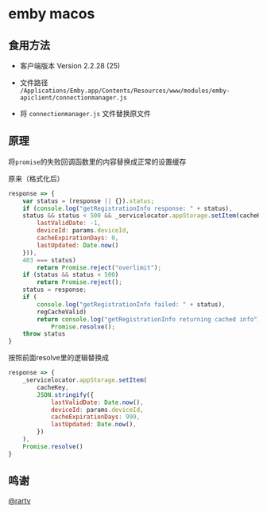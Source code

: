 # emby macos
## 食用方法
-  客户端版本 Version 2.2.28 (25)
- 文件路径 `/Applications/Emby.app/Contents/Resources/www/modules/emby-apiclient/connectionmanager.js`

- 将 `connectionmanager.js` 文件替换原文件

## 原理
将`promise`的失败回调函数里的内容替换成正常的设置缓存

原来（格式化后）
    
```js
response => {
    var status = (response || {}).status;
    if (console.log("getRegistrationInfo response: " + status), 
    status && status < 500 && _servicelocator.appStorage.setItem(cacheKey, JSON.stringify({
        lastValidDate: -1,
        deviceId: params.deviceId,
        cacheExpirationDays: 0,
        lastUpdated: Date.now()
    })), 
    403 === status) 
        return Promise.reject("overlimit");
    if (status && status < 500) 
        return Promise.reject();
    status = response;
    if (
        console.log("getRegistrationInfo failed: " + status),
        regCacheValid) 
        return console.log("getRegistrationInfo returning cached info"), 
            Promise.resolve();
    throw status
}
```
    
按照前面resolve里的逻辑替换成

```js
response => {
    _servicelocator.appStorage.setItem(
        cacheKey,
        JSON.stringify({
            lastValidDate: Date.now(),
            deviceId: params.deviceId,
            cacheExpirationDays: 999,
            lastUpdated: Date.now(),
        })
    ), 
    Promise.resolve()
}
```

## 鸣谢
[@rartv](https://github.com/rartv)
